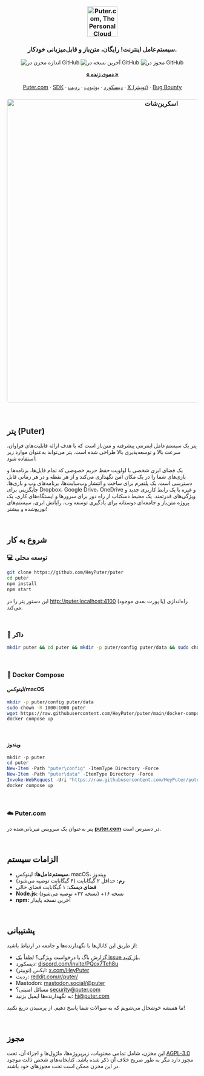 <h3 align="center"><img width="80" alt="Puter.com, The Personal Cloud Computer: All your files, apps, and games in one place accessible from anywhere at any time." src="https://assets.puter.site/puter-logo.png"></h3>

<h3 align="center">سیستم‌عامل اینترنت! رایگان، متن‌باز و قابل‌میزبانی خودکار.</h3>

<p align="center">
    <img alt="اندازه مخزن در GitHub" src="https://img.shields.io/github/repo-size/HeyPuter/puter"> <img alt="آخرین نسخه در GitHub" src="https://img.shields.io/github/v/release/HeyPuter/puter?label=latest%20version"> <img alt="مجوز در GitHub" src="https://img.shields.io/github/license/HeyPuter/puter">
</p>
<p align="center">
    <a href="https://puter.com/"><strong>« دموی زنده »</strong></a>
    <br />
    <br />
    <a href="https://puter.com">Puter.com</a>
    ·
    <a href="https://docs.puter.com" target="_blank">SDK</a>
    ·
    <a href="https://discord.com/invite/PQcx7Teh8u">دیسکورد</a>
    ·
    <a href="https://www.youtube.com/@EricsPuterVideos">یوتیوب</a>
    ·
    <a href="https://reddit.com/r/puter">ردیت</a>
    ·
    <a href="https://twitter.com/HeyPuter">X (توییتر)</a>
    ·
    <a href="https://hackerone.com/puter_h1b">Bug Bounty</a>
</p>

<h3 align="center"><img width="800" style="border-radius:5px;" alt="اسکرین‌شات" src="https://assets.puter.site/puter.com-screenshot-3.webp"></h3>

<br/>

## پتر (Puter)

پتر یک سیستم‌عامل اینترنتی پیشرفته و متن‌باز است که با هدف ارائه قابلیت‌های فراوان، سرعت بالا و توسعه‌پذیری بالا طراحی شده است. پتر می‌تواند به‌عنوان موارد زیر استفاده شود:

یک فضای ابری شخصی با اولویت حفظ حریم خصوصی که تمام فایل‌ها، برنامه‌ها و بازی‌های شما را در یک مکان امن نگهداری می‌کند و از هر نقطه و در هر زمانی قابل دسترسی است.
یک پلتفرم برای ساخت و انتشار وب‌سایت‌ها، برنامه‌های وب و بازی‌ها.
جایگزینی برای Dropbox، Google Drive، OneDrive و غیره با یک رابط کاربری جدید و ویژگی‌های قدرتمند.
یک محیط دسکتاپ از راه دور برای سرورها و ایستگاه‌های کاری.
یک پروژه متن‌باز و جامعه‌ای دوستانه برای یادگیری توسعه وب، رایانش ابری، سیستم‌های توزیع‌شده و بیشتر!

<br/>

## شروع به کار

### 💻 توسعه محلی

```bash
git clone https://github.com/HeyPuter/puter
cd puter
npm install
npm start
```

این دستور پتر را در http://puter.localhost:4100 (یا پورت بعدی موجود) راه‌اندازی می‌کند.

<br/>

### 🐳 داکر

```bash
mkdir puter && cd puter && mkdir -p puter/config puter/data && sudo chown -R 1000:1000 puter && docker run --rm -p 4100:4100 -v `pwd`/puter/config:/etc/puter -v `pwd`/puter/data:/var/puter ghcr.io/heyputer/puter
```

<br/>

### 🐙 Docker Compose

#### لینوکس/macOS

```bash
mkdir -p puter/config puter/data
sudo chown -R 1000:1000 puter
wget https://raw.githubusercontent.com/HeyPuter/puter/main/docker-compose.yml
docker compose up
```

<br/>

#### ویندوز

```powershell
mkdir -p puter
cd puter
New-Item -Path "puter\config" -ItemType Directory -Force
New-Item -Path "puter\data" -ItemType Directory -Force
Invoke-WebRequest -Uri "https://raw.githubusercontent.com/HeyPuter/puter/main/docker-compose.yml" -OutFile "docker-compose.yml"
docker compose up
```

<br/>

### ☁️ Puter.com

پتر به‌عنوان یک سرویس میزبانی‌شده در [**puter.com**](https://puter.com) در دسترس است.

<br/>

## الزامات سیستم

- **سیستم‌عامل‌ها:** لینوکس، macOS، ویندوز
- **رم:** حداقل ۲ گیگابایت (۴ گیگابایت توصیه می‌شود)
- **فضای دیسک:** ۱ گیگابایت فضای خالی
- **Node.js:** نسخه ۱۶+ (نسخه ۲۲+ توصیه می‌شود)
- **npm:** آخرین نسخه پایدار

<br/>

## پشتیبانی

از طریق این کانال‌ها با نگهدارنده‌ها و جامعه در ارتباط باشید:

- گزارش باگ یا درخواست ویژگی؟ لطفاً [یک issue باز کنید](https://github.com/HeyPuter/puter/issues/new/choose).
- دیسکورد: [discord.com/invite/PQcx7Teh8u](https://discord.com/invite/PQcx7Teh8u)
- ایکس (توییتر): [x.com/HeyPuter](https://x.com/HeyPuter)
- ردیت: [reddit.com/r/puter/](https://www.reddit.com/r/puter/)
- Mastodon: [mastodon.social/@puter](https://mastodon.social/@puter)
- مسائل امنیتی؟ [security@puter.com](mailto:security@puter.com)
- به نگهدارنده‌ها ایمیل بزنید: [hi@puter.com](mailto:hi@puter.com)

ما همیشه خوشحال می‌شویم که به سوالات شما پاسخ دهیم. از پرسیدن دریغ نکنید!

<br/>

## مجوز

این مخزن، شامل تمامی محتویات، زیرپروژه‌ها، ماژول‌ها و اجزاء آن، تحت [AGPL-3.0](https://github.com/HeyPuter/puter/blob/main/LICENSE.txt) مجوز دارد مگر به طور صریح خلاف آن ذکر شده باشد. کتابخانه‌های شخص ثالث موجود در این مخزن ممکن است تحت مجوزهای خود باشند.

<br/>
